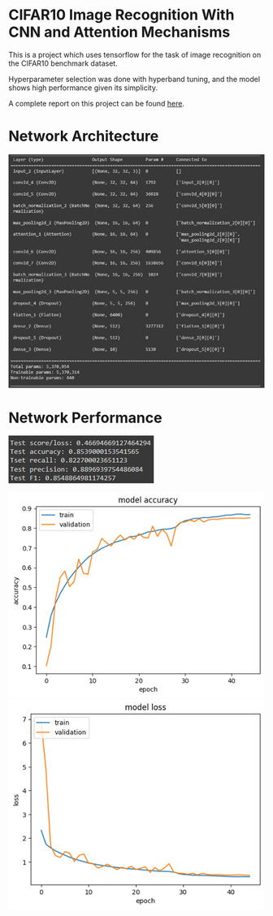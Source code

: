 # CIFAR10 Image Recognition With CNN and Attention Mechanisms

This is a project which uses tensorflow for the task of image recognition on the CIFAR10 benchmark dataset.

Hyperparameter selection was done with hyperband tuning, and the model shows high performance given its simplicity. 

A complete report on this project can be found <a href="https://github.com/samuelzureick/Image-Recognition-CNN/blob/main/CIFAR10%20Project.pdf">here</a>.

# Network Architecture
![Network Architecture](https://github.com/samuelzureick/Image-Recognition-CNN/blob/main/img-resources/arch.png)
# Network Performance
![Network Performance scores](https://github.com/samuelzureick/Image-Recognition-CNN/blob/main/img-resources/scores.png)

![Network Accuracy](https://github.com/samuelzureick/Image-Recognition-CNN/blob/main/img-resources/accuracy.png)
![Network Loss](https://github.com/samuelzureick/Image-Recognition-CNN/blob/main/img-resources/loss.png)

